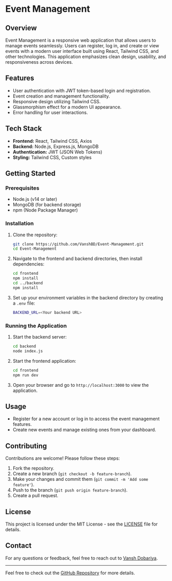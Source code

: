 
# Event Management

## Overview
Event Management is a responsive web application that allows users to manage events seamlessly. Users can register, log in, and create or view events with a modern user interface built using React, Tailwind CSS, and other technologies. This application emphasizes clean design, usability, and responsiveness across devices.

## Features
- User authentication with JWT token-based login and registration.
- Event creation and management functionality.
- Responsive design utilizing Tailwind CSS.
- Glassmorphism effect for a modern UI appearance.
- Error handling for user interactions.

## Tech Stack
- **Frontend:** React, Tailwind CSS, Axios
- **Backend:** Node.js, Express.js, MongoDB
- **Authentication:** JWT (JSON Web Tokens)
- **Styling:** Tailwind CSS, Custom styles

## Getting Started
### Prerequisites
- Node.js (v14 or later)
- MongoDB (for backend storage)
- npm (Node Package Manager)

### Installation
1. Clone the repository:
   ```bash
   git clone https://github.com/VanshBD/Event-Management.git
   cd Event-Management
   ```

2. Navigate to the frontend and backend directories, then install dependencies:
   ```bash
   cd frontend
   npm install
   cd ../backend
   npm install
   ```

3. Set up your environment variables in the backend directory by creating a `.env` file:
   ```bash
   BACKEND_URL=<Your backend URL>
   ```

### Running the Application
1. Start the backend server:
   ```bash
   cd backend
   node index.js
   ```

2. Start the frontend application:
   ```bash
   cd frontend
   npm run dev
   ```

3. Open your browser and go to `http://localhost:3000` to view the application.

## Usage
- Register for a new account or log in to access the event management features.
- Create new events and manage existing ones from your dashboard.

## Contributing
Contributions are welcome! Please follow these steps:
1. Fork the repository.
2. Create a new branch (`git checkout -b feature-branch`).
3. Make your changes and commit them (`git commit -m 'Add some feature'`).
4. Push to the branch (`git push origin feature-branch`).
5. Create a pull request.

## License
This project is licensed under the MIT License - see the [LICENSE](LICENSE) file for details.

## Contact
For any questions or feedback, feel free to reach out to [Vansh Dobariya](mailto:your-email@example.com).

---
Feel free to check out the [GitHub Repository](https://github.com/VanshBD/Event-Management) for more details.
